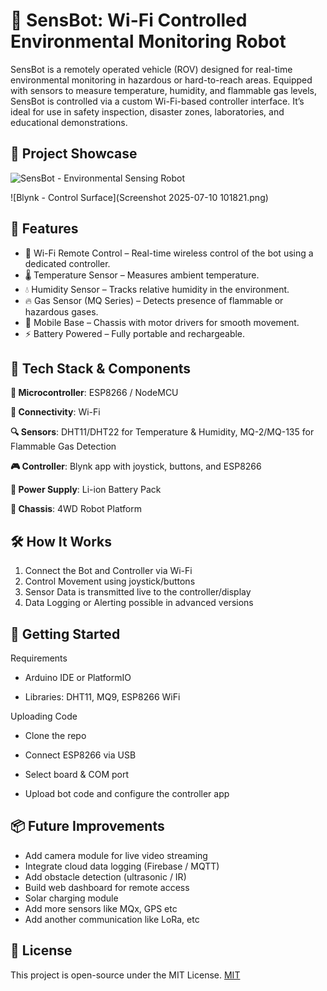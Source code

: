 
# 🚨 SensBot: Wi-Fi Controlled Environmental Monitoring Robot

SensBot is a remotely operated vehicle (ROV) designed for real-time environmental monitoring in hazardous or hard-to-reach areas. Equipped with sensors to measure temperature, humidity, and flammable gas levels, SensBot is controlled via a custom Wi-Fi-based controller interface. It’s ideal for use in safety inspection, disaster zones, laboratories, and educational demonstrations.




## 📸 Project Showcase

![SensBot - Environmental Sensing Robot](https://via.placeholder.com/468x300?text=App+Screenshot+Here)


![Blynk - Control Surface](Screenshot 2025-07-10 101821.png)






## 🔧 Features

- 📡 Wi-Fi Remote Control – Real-time wireless control of the bot using a dedicated controller.
- 🌡️ Temperature Sensor – Measures ambient temperature.
- 💧 Humidity Sensor – Tracks relative humidity in the environment. 
- 🔥 Gas Sensor (MQ Series) – Detects presence of flammable or hazardous gases.
- 🛞 Mobile Base – Chassis with motor drivers for smooth movement.
- ⚡ Battery Powered – Fully portable and rechargeable.




## 🧠 Tech Stack & Components


**🧲 Microcontroller**: ESP8266 / NodeMCU

**📶 Connectivity**: Wi-Fi

**🔍 Sensors**: DHT11/DHT22 for Temperature & Humidity, 
     MQ-2/MQ-135 for Flammable Gas Detection

**🎮 Controller**: Blynk app with joystick, buttons, and ESP8266

**🔋 Power Supply**: Li-ion Battery Pack

**🔧 Chassis**: 4WD Robot Platform




## 🛠️ How It Works
 1. Connect the Bot and Controller via Wi-Fi
 2. Control Movement using joystick/buttons
 3. Sensor Data is transmitted live to the controller/display
 4. Data Logging or Alerting possible in advanced versions

## 🚀 Getting Started
Requirements

- Arduino IDE or PlatformIO

- Libraries: DHT11, MQ9, ESP8266 WiFi

Uploading Code
- Clone the repo

- Connect ESP8266 via USB

- Select board & COM port

- Upload bot code and configure the controller app 
## 📦 Future Improvements
- Add camera module for live video streaming
- Integrate cloud data logging (Firebase / MQTT)
- Add obstacle detection (ultrasonic / IR)
- Build web dashboard for remote access
- Solar charging module
- Add more sensors like MQx, GPS etc
- Add another communication like LoRa, etc
## 📜 License
This project is open-source under the MIT License. 
[MIT](https://choosealicense.com/licenses/mit/)

